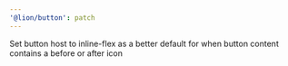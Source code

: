 ```yaml
---
'@lion/button': patch
---
```


Set button host to inline-flex as a better default for when button content contains a before or after icon
